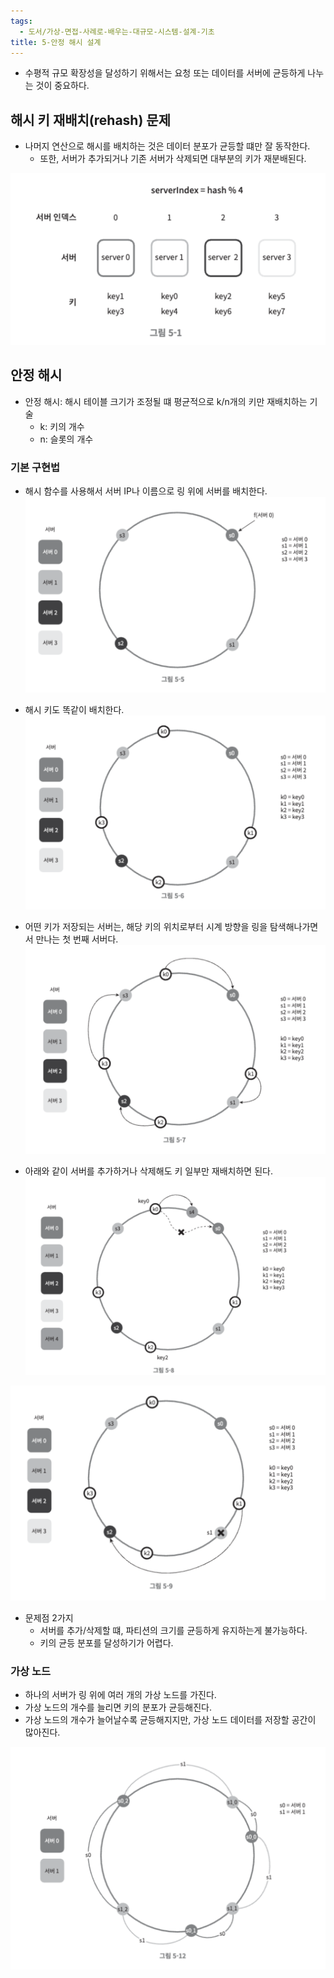 ```yaml
---
tags:
  - 도서/가상-면접-사례로-배우는-대규모-시스템-설계-기초
title: 5-안정 해시 설계
---
```




- 수평적 규모 확장성을 달성하기 위해서는 요청 또는 데이터를 서버에 균등하게 나누는 것이 중요하다.

## 해시 키 재배치(rehash) 문제

- 나머지 연산으로 해시를 배치하는 것은 데이터 분포가 균등할 떄만 잘 동작한다.
	- 또한, 서버가 추가되거나 기존 서버가 삭제되면 대부분의 키가 재분배된다.

![](assets/Pasted%20image%2020240408215509.png)

## 안정 해시

- 안정 해시: 해시 테이블 크기가 조정될 떄 평균적으로 k/n개의 키만 재배치하는 기술
	- k: 키의 개수
	- n: 슬롯의 개수

### 기본 구현법

- 해시 함수를 사용해서 서버 IP나 이름으로 링 위에 서버를 배치한다.
![](assets/Pasted%20image%2020240411222400.png)

- 해시 키도 똑같이 배치한다.
![](assets/Pasted%20image%2020240411222439.png)

- 어떤 키가 저장되는 서버는, 해당 키의 위치로부터 시계 방향을 링을 탐색해나가면서 만나는 첫 번째 서버다.
![](assets/Pasted%20image%2020240411222528.png)

- 아래와 같이 서버를 추가하거나 삭제해도 키 일부만 재배치하면 된다.
![](assets/Pasted%20image%2020240411222617.png)

![](assets/Pasted%20image%2020240411222622.png)

- 문제점 2가지
	- 서버를 추가/삭제할 떄, 파티션의 크기를 균등하게 유지하는게 불가능하다.
	- 키의 균등 분포를 달성하기가 어렵다.

### 가상 노드

- 하나의 서버가 링 위에 여러 개의 가상 노드를 가진다.
- 가상 노드의 개수를 늘리면 키의 분포가 균등해진다.
- 가상 노드의 개수가 늘어날수록 균등해지지만, 가상 노드 데이터를 저장할 공간이 많아진다.

![](assets/Pasted%20image%2020240411234223.png)
